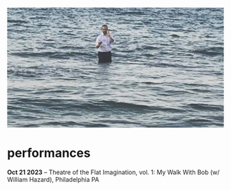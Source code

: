 [![](performances.jpg)](../index.html)

# performances


**Oct 21 2023** – Theatre of the Flat Imagination, vol. 1: My Walk With Bob (w/ William Hazard), Philadelphia PA

